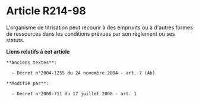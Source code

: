 # Article R214-98

L'organisme de titrisation peut recourir à des emprunts ou à d'autres formes de ressources dans les conditions prévues par
son règlement ou ses statuts.

**Liens relatifs à cet article**

	**Anciens textes**:

	  - Décret n°2004-1255 du 24 novembre 2004 - art. 7 (Ab)

	**Modifié par**:

	  - Décret n°2008-711 du 17 juillet 2008 - art. 1
